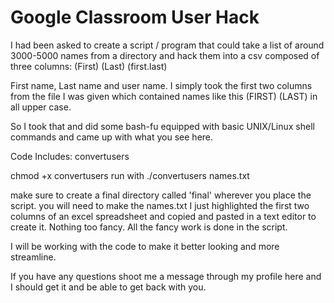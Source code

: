 # Google Classroom User Hack

I had been asked to create a script / program that could take a list of
around 3000-5000 names from a directory and hack them into a csv composed
of three columns: (First) (Last) (first.last) 

First name, Last name and user name.
I simply took the first two columns from the file I was given which contained
names like this (FIRST) (LAST) in all upper case.

So I took that and did some bash-fu equipped with basic UNIX/Linux shell
commands and came up with what you see here.

Code Includes:
convertusers

chmod +x convertusers
run with ./convertusers names.txt

make sure to create a final directory called 'final' wherever you place the script.
you will need to make the names.txt
I just highlighted the first two columns of an excel spreadsheet and copied and pasted in a text editor
to create it. Nothing too fancy. All the fancy work is done in the script.

I will be working with the code to make it better looking and more streamline.

If you have any questions shoot me a message through my profile here and I should
get it and be able to get back with you.

